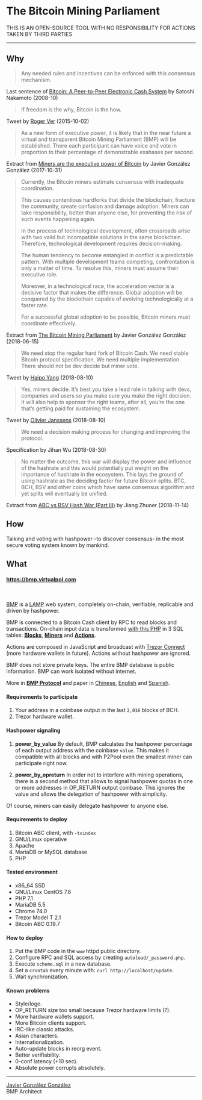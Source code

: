 # The Bitcoin Mining Parliament

THIS IS AN OPEN-SOURCE TOOL WITH NO RESPONSIBILITY FOR ACTIONS TAKEN BY THIRD PARTIES

---

## Why

> Any needed rules and incentives can be enforced with this consensus mechanism.

Last sentence of [Bitcoin: A Peer-to-Peer Electronic Cash System](https://www.bitcoin.com/bitcoin.pdf) by Satoshi Nakamoto (2008-10)
<br />


> If freedom is the why,  Bitcoin is the how.

Tweet by [Roger Ver](https://twitter.com/rogerkver/status/649991677721972736) (2015-10-02)
<br />

> As a new form of executive power, it is likely that in the near future a virtual and transparent Bitcoin Mining Parliament (BMP) will be established. There each participant can have voice and vote in proportion to their percentage of demonstrable exahases per second.

Extract from [Miners are the executive power of Bitcoin](https://virtualpol.com/Miners_are_the_executive_power_of_Bitcoin_EN.pdf) by Javier González González (2017-10-31)
<br />

> Currently, the Bitcoin miners estimate consensus with inadequate coordination.
> 
> This causes contentious hardforks that divide the blockchain, fracture the community, create confusion and damage adoption. Miners can take responsibility, better than anyone else, for preventing the risk of such events happening again.
>
> In the process of technological development, often crossroads arise with two valid but incompatible solutions in the same blockchain. Therefore, technological development requires decision-making.
>
> The human tendency to become entangled in conflict is a predictable pattern. With multiple development teams competing, confrontation is only a matter of time. To resolve this, miners must assume their executive role.
>
> Moreover, in a technological race, the acceleration vector is a decisive factor that makes the difference. Global adoption will be conquered by the blockchain capable of evolving technologically at a faster rate.
>
> For a successful global adoption to be possible, Bitcoin miners must coordinate effectively.

Extract from [The Bitcoin Mining Parliament](https://virtualpol.com/BMP_EN.pdf) by Javier González González (2018-06-15)
<br />

> We need stop the regular hard fork of Bitcoin Cash. We need stable Bitcoin protocol specification, We need multiple implementation. There should not be dev decide but miner vote.

Tweet by [Haipo Yang](https://twitter.com/yhaiyang/status/1027914585607626752) (2018-08-10)
<br />

> Yes, miners decide. It’s best you take a lead role in talking with devs, companies and users so you make sure you make the right decision. It will also help to sponsor the right teams, after all, you’re the one that’s getting paid for sustaining the ecosystem.

Tweet by [Olivier Janssens](https://twitter.com/olivierjanss/status/1028016342379757569) (2018-08-10)
<br />


>We need a decision making process for changing and improving the protocol.

Specification by Jihan Wu (2018-08-30)
<br />


> No matter the outcome, this war will display the power and influence of the hashrate and this would potentially put weight on the importance of hashrate in the ecosystem. This lays the ground of using hashrate as the deciding factor for future Bitcoin splits. BTC, BCH, BSV and other coins which have same consensus algorithm and yet splits will eventually be unified.

Extract from [ABC vs BSV Hash War (Part III)](https://medium.com/@jiangzhuoer/abc-vs-bsv-hash-war-part-iii-the-war-of-the-hash-power-45fef8010467) by Jiang Zhuoer (2018-11-14)
<br />


## How

Talking and voting with hashpower -to discover consensus- in the most secure voting system known by mankind.



## What

#### https://bmp.virtualpol.com

<br />

[BMP](https://bmp.virtualpol.com) is a [LAMP](https://en.wikipedia.org/wiki/LAMP_(software_bundle)) web system, completely on-chain, verifiable, replicable and driven by hashpower.

BMP is connected to a Bitcoin Cash client by RPC to read blocks and transactions. 
On-chain input data is transformed [with this PHP](https://github.com/JavierGonzalez/BMP/blob/master/autoload/bmp.php) in 3 SQL tables: **[Blocks](https://bmp.virtualpol.com/info/blocks)**, **[Miners](https://bmp.virtualpol.com/info/miners)** and **[Actions](https://bmp.virtualpol.com/info/actions)**.

Actions are composed in JavaScript and broadcast with [Trezor Connect](https://github.com/trezor/connect/blob/develop/docs/methods/composeTransaction.md) (more hardware wallets in future). Actions without hashpower are ignored.

BMP does not store private keys. The entire BMP database is public information. BMP can work isolated without internet.

More in **[BMP Protocol](https://bmp.virtualpol.com/protocol)** and paper in [Chinese](https://virtualpol.com/BMP_CN.pdf), [English](https://virtualpol.com/BMP_EN.pdf) and [Spanish](https://virtualpol.com/BMP_ES.pdf).


#### Requirements to participate

1. Your address in a coinbase output in the last `2,016` blocks of BCH.
2. Trezor hardware wallet.


#### Hashpower signaling

1. **power_by_value** 
By default, BMP calculates the hashpower percentage of each output address with the coinbase `value`. This makes it compatible with all blocks and with P2Pool even the smallest miner can participate right now.

2. **power_by_opreturn**
In order not to interfere with mining operations, there is a second method that allows to signal hashpower quotas in one or more addresses in OP_RETURN output coinbase. This ignores the value and allows the delegation of hashpower with simplicity.

Of course, miners can easily delegate hashpower to anyone else.

#### Requirements to deploy

1. Bitcoin ABC client, with `-txindex`
2. GNU/Linux operative
3. Apache
4. MariaDB or MySQL database
5. PHP

#### Tested environment

* x86_64 SSD
* GNU/Linux CentOS 7.6 
* PHP 7.1
* MariaDB 5.5
* Chrome 74.0
* Trezor Model T 2.1
* Bitcoin ABC 0.19.7

#### How to deploy

1. Put the BMP code in the `www` httpd public directory.
2. Configure RPC and SQL access by creating `autoload/_password.php`.
3. Execute `scheme.sql` in a new database.
4. Set a `crontab` every minute with: `curl http://localhost/update`.
5. Wait synchronization.

#### Known problems

* Style/logo.
* OP_RETURN size too small because Trezor hardware limits (?).
* More hardware wallets support.
* More Bitcoin clients support.
* IRC-like classic attacks.
* Asian characters.
* Internationalization.
* Auto-update blocks in reorg event.
* Better verifiability.
* 0-conf latency (+10 sec).
* Absolute power corrupts absolutely.

---

[Javier González González](https://www.linkedin.com/in/javiergonzalezgonzalez/)<br />BMP Architect